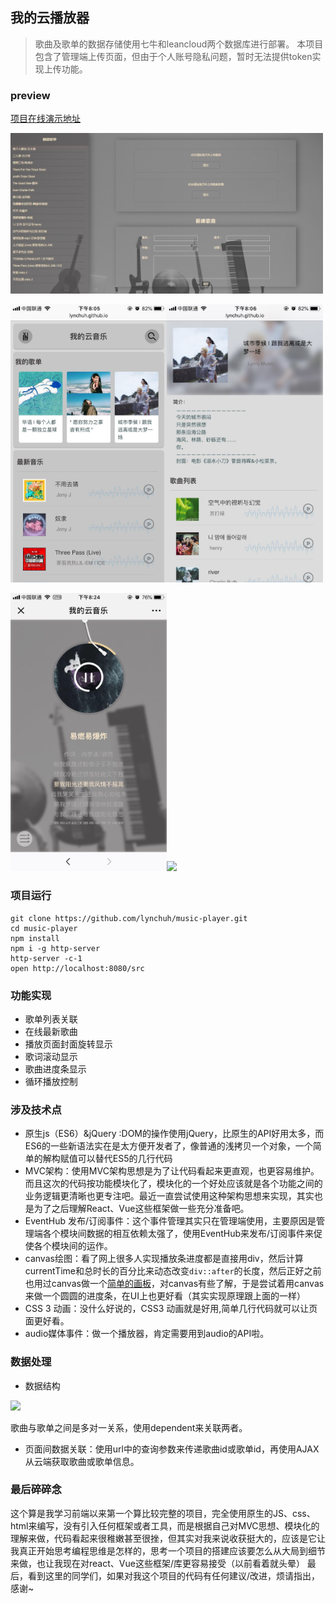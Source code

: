 ## 我的云播放器
> 歌曲及歌单的数据存储使用七牛和leancloud两个数据库进行部署。
本项目包含了管理端上传页面，但由于个人账号隐私问题，暂时无法提供token实现上传功能。
### preview
[项目在线演示地址](http://github.lynchuh.com/src)

<img src="./previewImg/admin.png" width="500px"/>

<img src="./previewImg/index.jpg" width="250px"/><img src="./previewImg/songlist.jpg" width="250px"/>

<img src="./previewImg/songPlaying.jpg" width="250px"/><img src="./previewImg/songPlaying.gif" width="250px"/>

### 项目运行
```
git clone https://github.com/lynchuh/music-player.git
cd music-player
npm install
npm i -g http-server
http-server -c-1
open http://localhost:8080/src
```
### 功能实现
- 歌单列表关联
- 在线最新歌曲
- 播放页面封面旋转显示
- 歌词滚动显示
- 歌曲进度条显示
- 循环播放控制

### 涉及技术点
- 原生js（ES6）&jQuery :DOM的操作使用jQuery，比原生的API好用太多，而ES6的一些新语法实在是太方便开发者了，像普通的浅拷贝一个对象，一个简单的解构赋值可以替代ES5的几行代码
- MVC架构：使用MVC架构思想是为了让代码看起来更直观，也更容易维护。而且这次的代码按功能模块化了，模块化的一个好处应该就是各个功能之间的业务逻辑更清晰也更专注吧。最近一直尝试使用这种架构思想来实现，其实也是为了之后理解React、Vue这些框架做一些充分准备吧。
- EventHub 发布/订阅事件：这个事件管理其实只在管理端使用，主要原因是管理端各个模块间数据的相互依赖太强了，使用EventHub来发布/订阅事件来促使各个模块间的运作。
- canvas绘图：看了网上很多人实现播放条进度都是直接用div，然后计算currentTime和总时长的百分比来动态改变`div::after`的长度，然后正好之前也用过canvas做一个[简单的画板](https://github.com/lynchuh/canvas-demo)，对canvas有些了解，于是尝试着用canvas来做一个圆圆的进度条，在UI上也更好看（其实实现原理跟上面的一样）
- CSS 3 动画：没什么好说的，CSS3 动画就是好用,简单几行代码就可以让页面更好看。
- audio媒体事件：做一个播放器，肯定需要用到audio的API啦。

### 数据处理
 - 数据结构
<img src="http://pdoyygimo.bkt.clouddn.com/3.png" width="500px"/>

 歌曲与歌单之间是多对一关系，使用dependent来关联两者。

 - 页面间数据关联：使用url中的查询参数来传递歌曲id或歌单id，再使用AJAX从云端获取歌曲或歌单信息。


 ### 最后碎碎念

 这个算是我学习前端以来第一个算比较完整的项目，完全使用原生的JS、css、html来编写，没有引入任何框架或者工具，而是根据自己对MVC思想、模块化的理解来做，代码看起来很稚嫩甚至很挫，但其实对我来说收获挺大的，应该是它让我真正开始思考编程思维是怎样的，思考一个项目的搭建应该要怎么从大局到细节来做，也让我现在对react、Vue这些框架/库更容易接受（以前看着就头晕）
 最后，看到这里的同学们，如果对我这个项目的代码有任何建议/改进，烦请指出，感谢~

